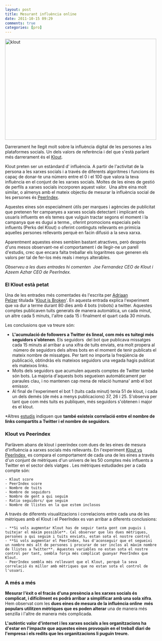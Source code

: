 ```yaml
---
layout: post
title: Mesurant influència online
date: 2011-10-15 09:29
comments: true
categories: [pro]
---
```

<img src="http://farm6.static.flickr.com/5178/5523842126_ba00c90510.jpg" alt="klout" width="500" height="333" />

Darrerament he llegit molt sobre la influència digital de les persones a les plataformes socials. Un dels valors de referència i del que s'està parlant més darrerament és el <a href="http://klout.com" rel="nofollow">Klout</a>.

Klout preten ser un estàndard d' influència. A partir de l'activitat de la persona a les xarxes socials i a través de diferents algoritmes i funcions és capaç de donar-te una número entre el 0 i el 100 que valora la teva influència en el conjunt de les xarxes socials. Moltes de les eines de gestió de perfils a xarxes socials incorporen aquest valor.  Una altre eina molt similar, o almenys amb el mateix objectiu de mesurar la influència social de les persones és <a href="http://www.peerindex.com/">PeerIndex</a>.

Aquestes eines són especialment útils per marques i agències de publicitat que pretenen fer campanyes a xarxes socials detectant i implicant els usuaris influents en els temes que vulguin tractar segons el moment i la campanya que es dugui a terme., oferint promocions especials pels influents (Perks del Klout) o oferint continguts rellevants en primícia aquelles persones rellevants perquè en facin difusió a la seva xarxa.

Aparentment aquestes eines semblen bastant atractives, però després d'uns mesos observant-ne el comportament i de llegir-ne un parell d'estudis, crec que encara falta treballar els logaritmes que generen els valors per tal de fer-los més reals i menys alterables.

*Observeu a les dues entrades hi comenten  Joe Fernandez CEO de Klout i Azeem Azhar CEO de PeerIndex.*


### El Klout està petat


Una de les entrades més comentades és l'escrita per <a href="http://wewillraakyou.com/about/the-founders/adriaan-pelzer/">Adriaan Pelzer</a> titulada '<a href="http://wewillraakyou.com/2010/12/klout-is-broken/">Klout is Broken</a>'. En aquesta entrada explica l'experiment que va dur a terme durant 80 dies amb 4 bots (robots) a twitter. Aquestes comptes publicaven tuits generats de manera automàtica, un cada minut, un altre cada 5 minuts, l'altre cada 15 i finalment el quart cada 30 minuts.

Les conclusions que va treure són:

- **L'acumulació de followers a Twitter és lineal, com més es tuitegi més seguidors s'obtenen**. Els seguidors  del bot que publicava missatges cada 15 minuts al arribar a una xifra de tuits enviats, era molt propera al  número de seguidors dels altres bots en el moment de tenir publicats el mateix nombre de missatges. Per tant no importa la freqüència de publicació, obtindràs els mateixos seguidors una vegada hagis publicat els mateixos links.
- Molts dels seguidors que acumulen aquests comptes de Twitter també són bots. La majoria d'aquests bots segueixen automàticament per paraules clau, i no mantenen cap mena de relació humana' amb el bot emissor.
- Al final de l'experiment el bot 1 (tuits cada minut) tenia 51 de klout, i cada un dels demés (de més a menys publicacions) 37, 26 i 25. S'observa per tant que com més tuits es publiquen, més seguidors s'obtenen i major és el klout.

*Altres <a href="http://content.screencast.com/users/froben81/folders/Jing/media/830cc01b-a09c-46b1-b649-6af951988c81/2011-08-23_2019.png">estudis</a> indiquen que **també existeix correlació entre el nombre de links compartits a Twitter i el nombre de seguidors**.


### Klout vs Peerindex


Parlàvem abans de klout i peerindex com dues de les eines de mesura d'influència a xarxes socials més rellevants. En l'experiment <a href="http://gary.arndt.com/wordpress/2011/04/13/klout-vs-peerindex/">Klout vs PeerIndex </a> es compara el comportament de cada una de les eines a través d'un conjunt de mètriques d'un univers de les 50 comptes més influents a Twitter en el sector dels viatges . Les mètriques estudiades per a cada compte són:

	- Klout score
	- PeerIndex score
	- Nombre de tuits
	- Nombre de seguidors
	- Nombre de gent a qui seguim
	- Ratio seguidors/ que seguim
	- Nombre de llistes en la que estem inclosos

A través de diferents visualitzacions i correlacions entre cada una de les mètriques amb el Klout i el PeerIndex es van arribar a diferents conclusions:

	- **Si vols augmentar Klout has de seguir tanta gent com puguis i tuitejar el màxim possible**. Cal observar que les dues mètriques, persones a qui seguim i tuits enviats, estan sota el nostre control
	- **Si vols augmentar el PeerIndex, has d'aconseguir que et segueixi un nombre més alt de persones i procurar de ser inclos al màxim nombre de llistes a Twitter**. Aquestes variables no estan sota el nostre control per tant, sembla força més complicat guanyar PeerIndex que Klout.
	- PeerIndex sembla més rellevant que el Klout, perquè la seva correlació és millor amb mètriques que no estan sota el control de l'usuari.


### A més a més


**Mesurar l'èxit o el fracàs d'una presència a les xarxes socials és complicat, i difícilment es podrà arribar a simplificar amb una sola xifra**. Hem observat com les **dues eines de mesura de la influència online  més populars utilitzen mètriques que es poden alterar** una de manera més senzilla i l'altre de manera més complicada.

**L'autèntic valor d'internet i les xarxes socials a les organitzacions ha d'estar en l'impacte que aquestes eines provoquin en el treball diari de l'empresa i els redits que les organitzacions li puguin treure.**
